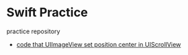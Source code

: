 # Swift Practice
practice repository

- [code that UIImageView set position center in UIScrollView](https://github.com/NamKiBeom/SamplePractice/blob/master/ScrollViewTest/ScrollViewTest/NextViewController.swift)
